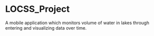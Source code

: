 # LOCSS_Project

A mobile application which monitors volume of water in lakes through entering and visualizing data over time.

